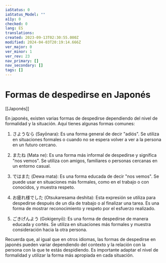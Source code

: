```yaml
---
iaStatus: 0
iaStatus_Model: ""
a11y: 0
checked: 0
lang: ES
translations: 
created: 2023-09-13T02:30:55.000Z
modified: 2024-04-03T20:19:14.666Z
ver_major: 0
ver_minor: 1
ver_rev: 23
nav_primary: []
nav_secondary: []
tags: []
---
```

# Formas de despedirse en Japonés

[[Japonés]]

En japonés, existen varias formas de despedirse dependiendo del nivel de formalidad y la situación. Aquí tienes algunas formas comunes:

1. さようなら (Sayōnara): Es una forma general de decir "adiós". Se utiliza en situaciones formales o cuando no se espera volver a ver a la persona en un futuro cercano.
    
2. またね (Mata ne): Es una forma más informal de despedirse y significa "nos vemos". Se utiliza con amigos, familiares o personas cercanas en un entorno casual.
    
3. ではまた (Dewa mata): Es una forma educada de decir "nos vemos". Se puede usar en situaciones más formales, como en el trabajo o con conocidos, y muestra respeto.
    
4. お疲れ様でした (Otsukaresama deshita): Esta expresión se utiliza para despedirse después de un día de trabajo o al finalizar una tarea. Es una forma de mostrar reconocimiento y respeto por el esfuerzo realizado.
    
5. ごきげんよう (Gokigenyō): Es una forma de despedirse de manera educada y cortés. Se utiliza en situaciones más formales y muestra consideración hacia la otra persona.
    

Recuerda que, al igual que en otros idiomas, las formas de despedirse en japonés pueden variar dependiendo del contexto y la relación con la persona con la que te estás despidiendo. Es importante adaptar el nivel de formalidad y utilizar la forma más apropiada en cada situación.